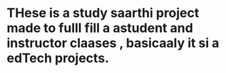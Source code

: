 # THese is a study saarthi project made to fulll fill a astudent and instructor claases , basicaaly it si a edTech projects.